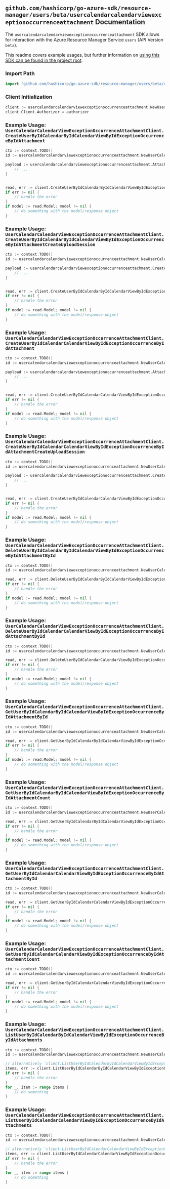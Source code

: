 
## `github.com/hashicorp/go-azure-sdk/resource-manager/users/beta/usercalendarcalendarviewexceptionoccurrenceattachment` Documentation

The `usercalendarcalendarviewexceptionoccurrenceattachment` SDK allows for interaction with the Azure Resource Manager Service `users` (API Version `beta`).

This readme covers example usages, but further information on [using this SDK can be found in the project root](https://github.com/hashicorp/go-azure-sdk/tree/main/docs).

### Import Path

```go
import "github.com/hashicorp/go-azure-sdk/resource-manager/users/beta/usercalendarcalendarviewexceptionoccurrenceattachment"
```


### Client Initialization

```go
client := usercalendarcalendarviewexceptionoccurrenceattachment.NewUserCalendarCalendarViewExceptionOccurrenceAttachmentClientWithBaseURI("https://management.azure.com")
client.Client.Authorizer = authorizer
```


### Example Usage: `UserCalendarCalendarViewExceptionOccurrenceAttachmentClient.CreateUserByIdCalendarByIdCalendarViewByIdExceptionOccurrenceByIdAttachment`

```go
ctx := context.TODO()
id := usercalendarcalendarviewexceptionoccurrenceattachment.NewUserCalendarCalendarViewExceptionOccurrenceID("userIdValue", "calendarIdValue", "eventIdValue", "eventId1Value")

payload := usercalendarcalendarviewexceptionoccurrenceattachment.Attachment{
	// ...
}


read, err := client.CreateUserByIdCalendarByIdCalendarViewByIdExceptionOccurrenceByIdAttachment(ctx, id, payload)
if err != nil {
	// handle the error
}
if model := read.Model; model != nil {
	// do something with the model/response object
}
```


### Example Usage: `UserCalendarCalendarViewExceptionOccurrenceAttachmentClient.CreateUserByIdCalendarByIdCalendarViewByIdExceptionOccurrenceByIdAttachmentCreateUploadSession`

```go
ctx := context.TODO()
id := usercalendarcalendarviewexceptionoccurrenceattachment.NewUserCalendarCalendarViewExceptionOccurrenceID("userIdValue", "calendarIdValue", "eventIdValue", "eventId1Value")

payload := usercalendarcalendarviewexceptionoccurrenceattachment.CreateUserByIdCalendarByIdCalendarViewByIdExceptionOccurrenceByIdAttachmentCreateUploadSessionRequest{
	// ...
}


read, err := client.CreateUserByIdCalendarByIdCalendarViewByIdExceptionOccurrenceByIdAttachmentCreateUploadSession(ctx, id, payload)
if err != nil {
	// handle the error
}
if model := read.Model; model != nil {
	// do something with the model/response object
}
```


### Example Usage: `UserCalendarCalendarViewExceptionOccurrenceAttachmentClient.CreateUserByIdCalendarCalendarViewByIdExceptionOccurrenceByIdAttachment`

```go
ctx := context.TODO()
id := usercalendarcalendarviewexceptionoccurrenceattachment.NewUserCalendarCalendarViewExceptionOccurrenceID("userIdValue", "calendarIdValue", "eventIdValue", "eventId1Value")

payload := usercalendarcalendarviewexceptionoccurrenceattachment.Attachment{
	// ...
}


read, err := client.CreateUserByIdCalendarCalendarViewByIdExceptionOccurrenceByIdAttachment(ctx, id, payload)
if err != nil {
	// handle the error
}
if model := read.Model; model != nil {
	// do something with the model/response object
}
```


### Example Usage: `UserCalendarCalendarViewExceptionOccurrenceAttachmentClient.CreateUserByIdCalendarCalendarViewByIdExceptionOccurrenceByIdAttachmentCreateUploadSession`

```go
ctx := context.TODO()
id := usercalendarcalendarviewexceptionoccurrenceattachment.NewUserCalendarCalendarViewExceptionOccurrenceID("userIdValue", "calendarIdValue", "eventIdValue", "eventId1Value")

payload := usercalendarcalendarviewexceptionoccurrenceattachment.CreateUserByIdCalendarCalendarViewByIdExceptionOccurrenceByIdAttachmentCreateUploadSessionRequest{
	// ...
}


read, err := client.CreateUserByIdCalendarCalendarViewByIdExceptionOccurrenceByIdAttachmentCreateUploadSession(ctx, id, payload)
if err != nil {
	// handle the error
}
if model := read.Model; model != nil {
	// do something with the model/response object
}
```


### Example Usage: `UserCalendarCalendarViewExceptionOccurrenceAttachmentClient.DeleteUserByIdCalendarByIdCalendarViewByIdExceptionOccurrenceByIdAttachmentById`

```go
ctx := context.TODO()
id := usercalendarcalendarviewexceptionoccurrenceattachment.NewUserCalendarCalendarViewExceptionOccurrenceAttachmentID("userIdValue", "calendarIdValue", "eventIdValue", "eventId1Value", "attachmentIdValue")

read, err := client.DeleteUserByIdCalendarByIdCalendarViewByIdExceptionOccurrenceByIdAttachmentById(ctx, id)
if err != nil {
	// handle the error
}
if model := read.Model; model != nil {
	// do something with the model/response object
}
```


### Example Usage: `UserCalendarCalendarViewExceptionOccurrenceAttachmentClient.DeleteUserByIdCalendarCalendarViewByIdExceptionOccurrenceByIdAttachmentById`

```go
ctx := context.TODO()
id := usercalendarcalendarviewexceptionoccurrenceattachment.NewUserCalendarCalendarViewExceptionOccurrenceAttachmentID("userIdValue", "calendarIdValue", "eventIdValue", "eventId1Value", "attachmentIdValue")

read, err := client.DeleteUserByIdCalendarCalendarViewByIdExceptionOccurrenceByIdAttachmentById(ctx, id)
if err != nil {
	// handle the error
}
if model := read.Model; model != nil {
	// do something with the model/response object
}
```


### Example Usage: `UserCalendarCalendarViewExceptionOccurrenceAttachmentClient.GetUserByIdCalendarByIdCalendarViewByIdExceptionOccurrenceByIdAttachmentById`

```go
ctx := context.TODO()
id := usercalendarcalendarviewexceptionoccurrenceattachment.NewUserCalendarCalendarViewExceptionOccurrenceAttachmentID("userIdValue", "calendarIdValue", "eventIdValue", "eventId1Value", "attachmentIdValue")

read, err := client.GetUserByIdCalendarByIdCalendarViewByIdExceptionOccurrenceByIdAttachmentById(ctx, id)
if err != nil {
	// handle the error
}
if model := read.Model; model != nil {
	// do something with the model/response object
}
```


### Example Usage: `UserCalendarCalendarViewExceptionOccurrenceAttachmentClient.GetUserByIdCalendarByIdCalendarViewByIdExceptionOccurrenceByIdAttachmentCount`

```go
ctx := context.TODO()
id := usercalendarcalendarviewexceptionoccurrenceattachment.NewUserCalendarCalendarViewExceptionOccurrenceID("userIdValue", "calendarIdValue", "eventIdValue", "eventId1Value")

read, err := client.GetUserByIdCalendarByIdCalendarViewByIdExceptionOccurrenceByIdAttachmentCount(ctx, id)
if err != nil {
	// handle the error
}
if model := read.Model; model != nil {
	// do something with the model/response object
}
```


### Example Usage: `UserCalendarCalendarViewExceptionOccurrenceAttachmentClient.GetUserByIdCalendarCalendarViewByIdExceptionOccurrenceByIdAttachmentById`

```go
ctx := context.TODO()
id := usercalendarcalendarviewexceptionoccurrenceattachment.NewUserCalendarCalendarViewExceptionOccurrenceAttachmentID("userIdValue", "calendarIdValue", "eventIdValue", "eventId1Value", "attachmentIdValue")

read, err := client.GetUserByIdCalendarCalendarViewByIdExceptionOccurrenceByIdAttachmentById(ctx, id)
if err != nil {
	// handle the error
}
if model := read.Model; model != nil {
	// do something with the model/response object
}
```


### Example Usage: `UserCalendarCalendarViewExceptionOccurrenceAttachmentClient.GetUserByIdCalendarCalendarViewByIdExceptionOccurrenceByIdAttachmentCount`

```go
ctx := context.TODO()
id := usercalendarcalendarviewexceptionoccurrenceattachment.NewUserCalendarCalendarViewExceptionOccurrenceID("userIdValue", "calendarIdValue", "eventIdValue", "eventId1Value")

read, err := client.GetUserByIdCalendarCalendarViewByIdExceptionOccurrenceByIdAttachmentCount(ctx, id)
if err != nil {
	// handle the error
}
if model := read.Model; model != nil {
	// do something with the model/response object
}
```


### Example Usage: `UserCalendarCalendarViewExceptionOccurrenceAttachmentClient.ListUserByIdCalendarByIdCalendarViewByIdExceptionOccurrenceByIdAttachments`

```go
ctx := context.TODO()
id := usercalendarcalendarviewexceptionoccurrenceattachment.NewUserCalendarCalendarViewExceptionOccurrenceID("userIdValue", "calendarIdValue", "eventIdValue", "eventId1Value")

// alternatively `client.ListUserByIdCalendarByIdCalendarViewByIdExceptionOccurrenceByIdAttachments(ctx, id)` can be used to do batched pagination
items, err := client.ListUserByIdCalendarByIdCalendarViewByIdExceptionOccurrenceByIdAttachmentsComplete(ctx, id)
if err != nil {
	// handle the error
}
for _, item := range items {
	// do something
}
```


### Example Usage: `UserCalendarCalendarViewExceptionOccurrenceAttachmentClient.ListUserByIdCalendarCalendarViewByIdExceptionOccurrenceByIdAttachments`

```go
ctx := context.TODO()
id := usercalendarcalendarviewexceptionoccurrenceattachment.NewUserCalendarCalendarViewExceptionOccurrenceID("userIdValue", "calendarIdValue", "eventIdValue", "eventId1Value")

// alternatively `client.ListUserByIdCalendarCalendarViewByIdExceptionOccurrenceByIdAttachments(ctx, id)` can be used to do batched pagination
items, err := client.ListUserByIdCalendarCalendarViewByIdExceptionOccurrenceByIdAttachmentsComplete(ctx, id)
if err != nil {
	// handle the error
}
for _, item := range items {
	// do something
}
```

